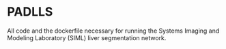 # PADLLS
All code and the dockerfile necessary for running the Systems Imaging and Modeling Laboratory (SIML) liver segmentation network.
